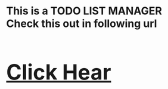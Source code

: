 # This is a TODO LIST MANAGER <br> Check this out in following url<br><a href='http://54.202.251.80/'><h1>Click Hear</h1></a>
